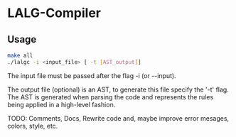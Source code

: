 # LALG-Compiler
## Usage 

```bash
make all
./lalgc -i <input_file> [ -t [AST_output]] 
```
The input file must be passed after the flag -i (or --input).

The output file (optional) is an AST, to generate this file specify the '-t' flag.
The AST is generated when parsing the code and represents the rules being applied in a high-level fashion.

TODO:
Comments, Docs, Rewrite code and, maybe improve error mesages, colors, style, etc.
